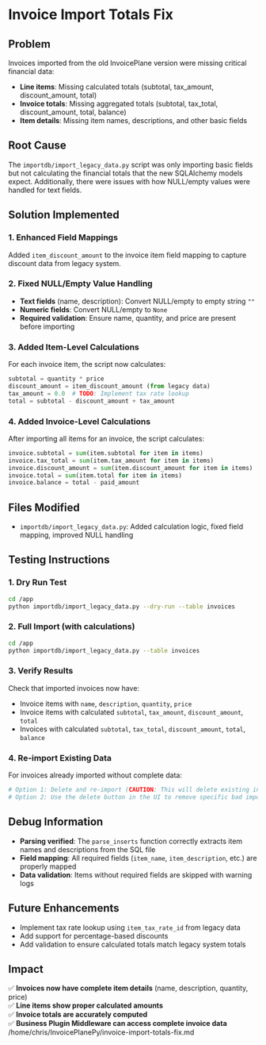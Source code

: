 # Invoice Import Totals Fix

## Problem
Invoices imported from the old InvoicePlane version were missing critical financial data:
- **Line items**: Missing calculated totals (subtotal, tax_amount, discount_amount, total)
- **Invoice totals**: Missing aggregated totals (subtotal, tax_total, discount_amount, total, balance)
- **Item details**: Missing item names, descriptions, and other basic fields

## Root Cause
The `importdb/import_legacy_data.py` script was only importing basic fields but not calculating the financial totals that the new SQLAlchemy models expect. Additionally, there were issues with how NULL/empty values were handled for text fields.

## Solution Implemented

### 1. Enhanced Field Mappings
Added `item_discount_amount` to the invoice item field mapping to capture discount data from legacy system.

### 2. Fixed NULL/Empty Value Handling
- **Text fields** (name, description): Convert NULL/empty to empty string `""`
- **Numeric fields**: Convert NULL/empty to `None`
- **Required validation**: Ensure name, quantity, and price are present before importing

### 3. Added Item-Level Calculations
For each invoice item, the script now calculates:
```python
subtotal = quantity * price
discount_amount = item_discount_amount (from legacy data)
tax_amount = 0.0  # TODO: Implement tax rate lookup
total = subtotal - discount_amount + tax_amount
```

### 4. Added Invoice-Level Calculations
After importing all items for an invoice, the script calculates:
```python
invoice.subtotal = sum(item.subtotal for item in items)
invoice.tax_total = sum(item.tax_amount for item in items)
invoice.discount_amount = sum(item.discount_amount for item in items)
invoice.total = sum(item.total for item in items)
invoice.balance = total - paid_amount
```

## Files Modified
- `importdb/import_legacy_data.py`: Added calculation logic, fixed field mapping, improved NULL handling

## Testing Instructions

### 1. Dry Run Test
```bash
cd /app
python importdb/import_legacy_data.py --dry-run --table invoices
```

### 2. Full Import (with calculations)
```bash
cd /app
python importdb/import_legacy_data.py --table invoices
```

### 3. Verify Results
Check that imported invoices now have:
- Invoice items with `name`, `description`, `quantity`, `price`
- Invoice items with calculated `subtotal`, `tax_amount`, `discount_amount`, `total`
- Invoices with calculated `subtotal`, `tax_total`, `discount_amount`, `total`, `balance`

### 4. Re-import Existing Data
For invoices already imported without complete data:
```bash
# Option 1: Delete and re-import (CAUTION: This will delete existing invoices)
# Option 2: Use the delete button in the UI to remove specific bad imports, then re-import
```

## Debug Information
- **Parsing verified**: The `parse_inserts` function correctly extracts item names and descriptions from the SQL file
- **Field mapping**: All required fields (`item_name`, `item_description`, etc.) are properly mapped
- **Data validation**: Items without required fields are skipped with warning logs

## Future Enhancements
- Implement tax rate lookup using `item_tax_rate_id` from legacy data
- Add support for percentage-based discounts
- Add validation to ensure calculated totals match legacy system totals

## Impact
✅ **Invoices now have complete item details** (name, description, quantity, price)  
✅ **Line items show proper calculated amounts**  
✅ **Invoice totals are accurately computed**  
✅ **Business Plugin Middleware can access complete invoice data**</content>
<parameter name="filePath">/home/chris/InvoicePlanePy/invoice-import-totals-fix.md